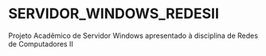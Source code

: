 # SERVIDOR_WINDOWS_REDESII
Projeto Acadêmico de Servidor Windows apresentado à disciplina de Redes de Computadores II
